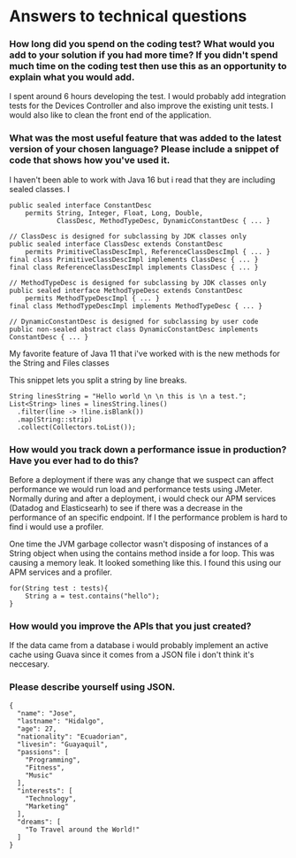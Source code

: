 # Answers to technical questions

### How long did you spend on the coding test? What would you add to your solution if you had more time? If you didn't spend much time on the coding test then use this as an opportunity to explain what you would add.

I spent around 6 hours developing the test. I would probably add integration tests for the Devices Controller and also improve the existing unit tests. I would also like to clean the front end of the application.

### What was the most useful feature that was added to the latest version of your chosen language? Please include a snippet of code that shows how you've used it.

I haven't been able to work with Java 16 but i read that they are including sealed classes. I

```
public sealed interface ConstantDesc
    permits String, Integer, Float, Long, Double,
            ClassDesc, MethodTypeDesc, DynamicConstantDesc { ... }

// ClassDesc is designed for subclassing by JDK classes only
public sealed interface ClassDesc extends ConstantDesc
    permits PrimitiveClassDescImpl, ReferenceClassDescImpl { ... }
final class PrimitiveClassDescImpl implements ClassDesc { ... }
final class ReferenceClassDescImpl implements ClassDesc { ... }

// MethodTypeDesc is designed for subclassing by JDK classes only
public sealed interface MethodTypeDesc extends ConstantDesc
    permits MethodTypeDescImpl { ... }
final class MethodTypeDescImpl implements MethodTypeDesc { ... }

// DynamicConstantDesc is designed for subclassing by user code
public non-sealed abstract class DynamicConstantDesc implements ConstantDesc { ... }
```

My favorite feature of Java 11 that i've worked with is the new methods for the String and Files classes

This snippet lets you split a string by line breaks.

```
String linesString = "Hello world \n \n this is \n a test.";
List<String> lines = linesString.lines()
  .filter(line -> !line.isBlank())
  .map(String::strip)
  .collect(Collectors.toList());
```

### How would you track down a performance issue in production? Have you ever had to do this?

Before a deployment if there was any change that we suspect can affect performance we would run load and performance tests using JMeter.
Normally during and after a deployment, i would check our APM services (Datadog and Elasticsearh) to see if there was a decrease in the performance of an specific endpoint.
If I the performance problem is hard to find i would use a profiler.

One time the JVM garbage collector wasn't disposing of instances of a String object when using the contains method inside a for loop. This was causing a memory leak. It looked something like this. I found this using our APM services and a profiler.

```
for(String test : tests){
    String a = test.contains("hello");
}
```

### How would you improve the APIs that you just created?

If the data came from a database i would probably implement an active cache using Guava since it comes from a JSON file i don't think it's neccesary.

### Please describe yourself using JSON.

```
{
  "name": "Jose",
  "lastname": "Hidalgo",
  "age": 27,
  "nationality": "Ecuadorian",
  "livesin": "Guayaquil",
  "passions": [
    "Programming",
    "Fitness",
    "Music"
  ],
  "interests": [
    "Technology",
    "Marketing"
  ],
  "dreams": [
    "To Travel around the World!"
  ]
}
```
